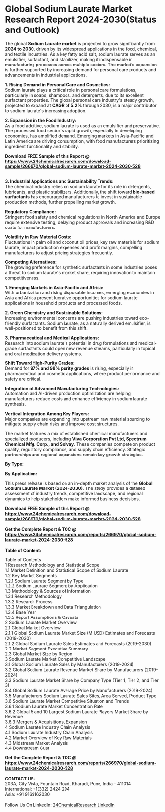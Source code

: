 <h1>Global Sodium Laurate Market Research Report 2024-2030(Status and Outlook)</h1><p>The global <strong>Sodium Laurate market</strong> is projected to grow significantly from <strong>2024 to 2030</strong>, driven by its widespread applications in the food, chemical, and textile industries. As a key fatty acid salt, sodium laurate serves as an emulsifier, surfactant, and stabilizer, making it indispensable in manufacturing processes across multiple sectors. The market's expansion is further supported by increasing demand for personal care products and advancements in industrial applications.</p><p><strong>1. Rising Demand in Personal Care and Cosmetics:</strong><br>
Sodium laurate plays a critical role in personal care formulations, particularly in soaps, shampoos, and detergents, due to its excellent surfactant properties. The global personal care industry's steady growth, projected to expand at <strong>CAGR of 5.2%</strong> through 2030, is a major contributor to sodium laurate's increasing adoption.</p><p><strong>2. Expansion in the Food Industry:</strong><br>
As a food additive, sodium laurate is used as an emulsifier and preservative. The processed food sector's rapid growth, especially in developing economies, has amplified demand. Emerging markets in Asia-Pacific and Latin America are driving consumption, with food manufacturers prioritizing ingredient functionality and stability.</p><div><b>Download FREE Sample of this Report @ 
            <a href="https://www.24chemicalresearch.com/download-sample/266970/global-sodium-laurate-market-2024-2030-528">
            https://www.24chemicalresearch.com/download-sample/266970/global-sodium-laurate-market-2024-2030-528</a></b></div><br><p><strong>3. Industrial Applications and Sustainability Trends:</strong><br>
The chemical industry relies on sodium laurate for its role in detergents, lubricants, and plastic stabilizers. Additionally, the shift toward <strong>bio-based surfactants</strong> has encouraged manufacturers to invest in sustainable production methods, further propelling market growth.</p><p><strong>Regulatory Compliance:</strong><br>
        Stringent food safety and chemical regulations in North America and Europe require extensive testing, delaying product approvals and increasing R&amp;D costs for manufacturers.</p><p><strong>Volatility in Raw Material Costs:</strong><br>
        Fluctuations in palm oil and coconut oil prices, key raw materials for sodium laurate, impact production expenses and profit margins, compelling manufacturers to adjust pricing strategies frequently.</p><p><strong>Competing Alternatives:</strong><br>
        The growing preference for synthetic surfactants in some industries poses a threat to sodium laurate's market share, requiring innovation to maintain competitiveness.</p><p><strong>1. Emerging Markets in Asia-Pacific and Africa:</strong><br>
With urbanization and rising disposable incomes, emerging economies in Asia and Africa present lucrative opportunities for sodium laurate applications in household products and processed foods.</p><p><strong>2. Green Chemistry and Sustainable Solutions:</strong><br>
Increasing environmental concerns are pushing industries toward eco-friendly surfactants. Sodium laurate, as a naturally derived emulsifier, is well-positioned to benefit from this shift.</p><p><strong>3. Pharmaceutical and Medical Applications:</strong><br>
Research into sodium laurate's potential in drug formulations and medical-grade surfactants could open new revenue streams, particularly in topical and oral medication delivery systems.</p><p><strong>Shift Toward High-Purity Grades:</strong><br>
        Demand for <strong>97% and 98% purity grades</strong> is rising, especially in pharmaceutical and cosmetic applications, where product performance and safety are critical.</p><p><strong>Integration of Advanced Manufacturing Technologies:</strong><br>
        Automation and AI-driven production optimization are helping manufacturers reduce costs and enhance efficiency in sodium laurate synthesis.</p><p><strong>Vertical Integration Among Key Players:</strong><br>
        Major companies are expanding into upstream raw material sourcing to mitigate supply chain risks and improve cost structures.</p><p>The market features a mix of established chemical manufacturers and specialized producers, including <strong>Viva Corporation Pvt Ltd, Spectrum Chemical Mfg. Corp., and Solvay</strong>. These companies compete on product quality, regulatory compliance, and supply chain efficiency. Strategic partnerships and regional expansions remain key growth strategies.</p><p><strong>By Type:</strong></p><p><strong>By Application:</strong></p><p>This press release is based on an in-depth market analysis of the <strong>Global Sodium Laurate Market (2024-2030)</strong>. The study provides a detailed assessment of industry trends, competitive landscape, and regional dynamics to help stakeholders make informed business decisions.</p><div><b>Download FREE Sample of this Report @ 
            <a href="https://www.24chemicalresearch.com/download-sample/266970/global-sodium-laurate-market-2024-2030-528">
            https://www.24chemicalresearch.com/download-sample/266970/global-sodium-laurate-market-2024-2030-528</a></b></div><br><div><b>Get the Complete Report & TOC @ 
            <a href="https://www.24chemicalresearch.com/reports/266970/global-sodium-laurate-market-2024-2030-528">
            https://www.24chemicalresearch.com/reports/266970/global-sodium-laurate-market-2024-2030-528</a></b></div><br>
            <b>Table of Content:</b><p>Table of Contents<br />
1 Research Methodology and Statistical Scope<br />
1.1 Market Definition and Statistical Scope of Sodium Laurate<br />
1.2 Key Market Segments<br />
1.2.1 Sodium Laurate Segment by Type<br />
1.2.2 Sodium Laurate Segment by Application<br />
1.3 Methodology & Sources of Information<br />
1.3.1 Research Methodology<br />
1.3.2 Research Process<br />
1.3.3 Market Breakdown and Data Triangulation<br />
1.3.4 Base Year<br />
1.3.5 Report Assumptions & Caveats<br />
2 Sodium Laurate Market Overview<br />
2.1 Global Market Overview<br />
2.1.1 Global Sodium Laurate Market Size (M USD) Estimates and Forecasts (2019-2030)<br />
2.1.2 Global Sodium Laurate Sales Estimates and Forecasts (2019-2030)<br />
2.2 Market Segment Executive Summary<br />
2.3 Global Market Size by Region<br />
3 Sodium Laurate Market Competitive Landscape<br />
3.1 Global Sodium Laurate Sales by Manufacturers (2019-2024)<br />
3.2 Global Sodium Laurate Revenue Market Share by Manufacturers (2019-2024)<br />
3.3 Sodium Laurate Market Share by Company Type (Tier 1, Tier 2, and Tier 3)<br />
3.4 Global Sodium Laurate Average Price by Manufacturers (2019-2024)<br />
3.5 Manufacturers Sodium Laurate Sales Sites, Area Served, Product Type<br />
3.6 Sodium Laurate Market Competitive Situation and Trends<br />
3.6.1 Sodium Laurate Market Concentration Rate<br />
3.6.2 Global 5 and 10 Largest Sodium Laurate Players Market Share by Revenue<br />
3.6.3 Mergers & Acquisitions, Expansion<br />
4 Sodium Laurate Industry Chain Analysis<br />
4.1 Sodium Laurate Industry Chain Analysis<br />
4.2 Market Overview of Key Raw Materials<br />
4.3 Midstream Market Analysis<br />
4.4 Downstream Cust</p><div><b>Get the Complete Report & TOC @ 
            <a href="https://www.24chemicalresearch.com/reports/266970/global-sodium-laurate-market-2024-2030-528">
            https://www.24chemicalresearch.com/reports/266970/global-sodium-laurate-market-2024-2030-528</a></b></div><br><b>CONTACT US:</b><br>
            203A, City Vista, Fountain Road, Kharadi, Pune, India - 411014<br>
            International: +1(332) 2424 294<br>
            Asia: +91 9169162030 <br><br>
            Follow Us On LinkedIn: <a href="https://www.linkedin.com/company/24chemicalresearch/">24ChemicalResearch LinkedIn</a>
